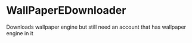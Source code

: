 # WallPaperEDownloader
Downloads wallpaper engine but still need an account that has wallpaper engine in it
